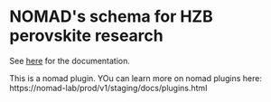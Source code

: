 # NOMAD's schema for HZB perovskite research

See [here](https://nomad-hzb.github.io/nomad-baseclasses/) for the documentation.

This is a nomad plugin. YOu can learn more on nomad plugins here: https://nomad-lab/prod/v1/staging/docs/plugins.html

